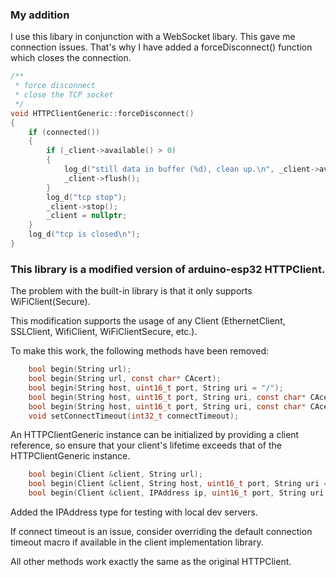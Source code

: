 ### My addition
I use this libary in conjunction with a WebSocket libary. This gave me connection issues. That's why I have added a forceDisconnect() function which closes the connection.

```c++
/**
 * force disconnect
 * close the TCP socket
 */
void HTTPClientGeneric::forceDisconnect()
{
    if (connected())
    {
        if (_client->available() > 0)
        {
            log_d("still data in buffer (%d), clean up.\n", _client->available());
            _client->flush();
        }
        log_d("tcp stop");
        _client->stop();
        _client = nullptr;
    }
    log_d("tcp is closed\n");
}
```

### This library is a modified version of arduino-esp32 HTTPClient.

The problem with the built-in library is that it only supports WiFiClient(Secure).

This modification supports the usage of any Client (EthernetClient, SSLClient, WifiClient, WiFiClientSecure, etc.).

To make this work, the following methods have been removed:

```C
    bool begin(String url);
    bool begin(String url, const char* CAcert);
    bool begin(String host, uint16_t port, String uri = "/");
    bool begin(String host, uint16_t port, String uri, const char* CAcert);
    bool begin(String host, uint16_t port, String uri, const char* CAcert, const char* cli_cert, const char* cli_key);
    void setConnectTimeout(int32_t connectTimeout);
```

An HTTPClientGeneric instance can be initialized by providing a client reference, so ensure that your client's
lifetime exceeds that of the HTTPClientGeneric instance.

```C
    bool begin(Client &client, String url);
    bool begin(Client &client, String host, uint16_t port, String uri = "/", bool https = false);
    bool begin(Client &client, IPAddress ip, uint16_t port, String uri = "/", bool https = false);
```
Added the IPAddress type for testing with local dev servers.

If connect timeout is an issue, consider overriding the default connection timeout macro 
if available in the client implementation library.

All other methods work exactly the same as the original HTTPClient.
